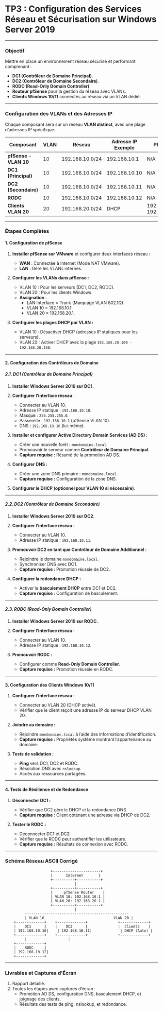 # **TP3 : Configuration des Services Réseau et Sécurisation sur Windows Server 2019**

---

### **Objectif**

Mettre en place un environnement réseau sécurisé et performant comprenant :
- **DC1 (Contrôleur de Domaine Principal)**.
- **DC2 (Contrôleur de Domaine Secondaire)**.
- **RODC (Read-Only Domain Controller)**.
- **Routeur pfSense** pour la gestion du réseau avec VLANs.
- **Clients Windows 10/11** connectés au réseau via un VLAN dédié.

---

### **Configuration des VLANs et des Adresses IP**

Chaque composant sera sur un réseau **VLAN distinct**, avec une plage d’adresses IP spécifique.

| **Composant**         | **VLAN** | **Réseau**         | **Adresse IP Exemple** | **Plage DHCP**         |
|------------------------|----------|--------------------|-------------------------|------------------------|
| **pfSense - VLAN 10**  | 10       | 192.168.10.0/24    | 192.168.10.1           | N/A                    |
| **DC1 (Principal)**    | 10       | 192.168.10.0/24    | 192.168.10.10          | N/A                    |
| **DC2 (Secondaire)**   | 10       | 192.168.10.0/24    | 192.168.10.11          | N/A                    |
| **RODC**               | 10       | 192.168.10.0/24    | 192.168.10.12          | N/A                    |
| **Clients VLAN 20**    | 20       | 192.168.20.0/24    | DHCP                   | 192.168.20.100-192.168.20.150 |

---

### **Étapes Complètes**

#### **1. Configuration de pfSense**

1. **Installer pfSense sur VMware** et configurer deux interfaces réseau :
   - **WAN** : Connectée à Internet (Mode NAT VMware).
   - **LAN** : Gère les VLANs internes.

2. **Configurer les VLANs dans pfSense :**
   - VLAN 10 : Pour les serveurs (DC1, DC2, RODC).
   - VLAN 20 : Pour les clients Windows.
   - **Assignation** :
     - LAN Interface = Trunk (Marquage VLAN 802.1Q).
     - VLAN 10 = 192.168.10.1.
     - VLAN 20 = 192.168.20.1.

3. **Configurer les plages DHCP par VLAN :**
   - VLAN 10 : Désactiver DHCP (adresses IP statiques pour les serveurs).
   - VLAN 20 : Activer DHCP avec la plage `192.168.20.100 - 192.168.20.150`.

---

#### **2. Configuration des Contrôleurs de Domaine**

##### **2.1. DC1 (Contrôleur de Domaine Principal)**
1. **Installer Windows Server 2019 sur DC1.**
2. **Configurer l’interface réseau** :
   - Connecter au VLAN 10.
   - Adresse IP statique : `192.168.10.10`.
   - Masque : `255.255.255.0`.
   - Passerelle : `192.168.10.1` (pfSense VLAN 10).
   - DNS : `192.168.10.10` (lui-même).

3. **Installer et configurer Active Directory Domain Services (AD DS) :**
   - Créer une nouvelle forêt : `mondomaine.local`.
   - Promouvoir le serveur comme **Contrôleur de Domaine Principal**.
   - **Capture requise :** Résumé de la promotion AD DS.

4. **Configurer DNS :**
   - Créer une zone DNS primaire : `mondomaine.local`.
   - **Capture requise :** Configuration de la zone DNS.

5. **Configurer le DHCP (optionnel pour VLAN 10 si nécessaire)**.

---

##### **2.2. DC2 (Contrôleur de Domaine Secondaire)**
1. **Installer Windows Server 2019 sur DC2.**
2. **Configurer l’interface réseau :**
   - Connecter au VLAN 10.
   - Adresse IP statique : `192.168.10.11`.

3. **Promouvoir DC2 en tant que Contrôleur de Domaine Additionnel :**
   - Rejoindre le domaine `mondomaine.local`.
   - Synchroniser DNS avec DC1.
   - **Capture requise :** Promotion réussie de DC2.

4. **Configurer la redondance DHCP :**
   - Activer le **basculement DHCP** entre DC1 et DC2.
   - **Capture requise :** Configuration de basculement.

---

##### **2.3. RODC (Read-Only Domain Controller)**
1. **Installer Windows Server 2019 sur RODC.**
2. **Configurer l’interface réseau :**
   - Connecter au VLAN 10.
   - Adresse IP statique : `192.168.10.12`.

3. **Promouvoir RODC :**
   - Configurer comme **Read-Only Domain Controller**.
   - **Capture requise :** Promotion réussie en RODC.

---

#### **3. Configuration des Clients Windows 10/11**

1. **Configurer l’interface réseau :**
   - Connecter au VLAN 20 (DHCP activé).
   - Vérifier que le client reçoit une adresse IP du serveur DHCP VLAN 20.

2. **Joindre au domaine :**
   - Rejoindre `mondomaine.local` à l’aide des informations d’identification.
   - **Capture requise :** Propriétés système montrant l’appartenance au domaine.

3. **Tests de validation :**
   - **Ping** vers DC1, DC2 et RODC.
   - Résolution DNS avec `nslookup`.
   - Accès aux ressources partagées.

---

#### **4. Tests de Résilience et de Redondance**

1. **Déconnecter DC1 :**
   - Vérifier que DC2 gère le DHCP et la redondance DNS.
   - **Capture requise :** Client obtenant une adresse via DHCP de DC2.

2. **Tester le RODC :**
   - Déconnecter DC1 et DC2.
   - Vérifier que le RODC peut authentifier les utilisateurs.
   - **Capture requise :** Résultats de connexion avec RODC.

---

### **Schéma Réseau ASCII Corrigé**

```plaintext
                     +----------------------+
                     |      Internet       |
                     +----------+-----------+
                                |
                     +----------+-----------+
                     |     pfSense Router    |
                     | VLAN 10: 192.168.10.1 |
                     | VLAN 20: 192.168.20.1 |
                     +----------+-----------+
                                |
         ------------------------------------------------
         | VLAN 10                                VLAN 20 |
    +-------------+    +-------------+              +-------------+
    |    DC1      |    |    DC2      |              |  Clients    |
    | 192.168.10.10|    | 192.168.10.11|             | DHCP (Auto) |
    +-------------+    +-------------+              +-------------+
         |                   |                       
    +-------------+                                     
    |    RODC     |                                       
    | 192.168.10.12|                                      
    +-------------+                                     
```

---

### **Livrables et Captures d'Écran**
1. Rapport détaillé.
2. Toutes les étapes avec captures d’écran :
   - Promotion AD DS, configuration DNS, basculement DHCP, et joignage des clients.
   - Résultats des tests de ping, nslookup, et redondance.

